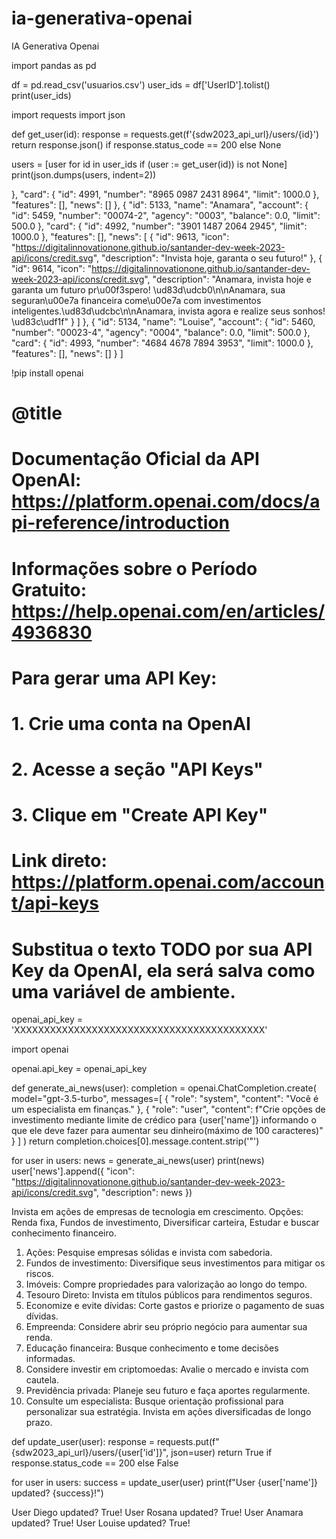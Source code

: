 # ia-generativa-openai
IA Generativa Openai

import pandas as pd

df = pd.read_csv('usuarios.csv')
user_ids = df['UserID'].tolist()
print(user_ids)

import requests
import json

def get_user(id):
  response = requests.get(f'{sdw2023_api_url}/users/{id}')
  return response.json() if response.status_code == 200 else None

users = [user for id in user_ids if (user := get_user(id)) is not None]
print(json.dumps(users, indent=2))

},
    "card": {
      "id": 4991,
      "number": "8965 0987 2431 8964",
      "limit": 1000.0
    },
    "features": [],
    "news": []
  },
  {
    "id": 5133,
    "name": "Anamara",
    "account": {
      "id": 5459,
      "number": "00074-2",
      "agency": "0003",
      "balance": 0.0,
      "limit": 500.0
    },
    "card": {
      "id": 4992,
      "number": "3901 1487 2064 2945",
      "limit": 1000.0
    },
    "features": [],
    "news": [
      {
        "id": 9613,
        "icon": "https://digitalinnovationone.github.io/santander-dev-week-2023-api/icons/credit.svg",
        "description": "Invista hoje, garanta o seu futuro!"
      },
      {
        "id": 9614,
        "icon": "https://digitalinnovationone.github.io/santander-dev-week-2023-api/icons/credit.svg",
        "description": "Anamara, invista hoje e garanta um futuro pr\u00f3spero! \ud83d\udcb0\n\nAnamara, sua seguran\u00e7a financeira come\u00e7a com investimentos inteligentes.\ud83d\udcbc\n\nAnamara, invista agora e realize seus sonhos! \ud83c\udf1f"
      }
    ]
  },
  {
    "id": 5134,
    "name": "Louise",
    "account": {
      "id": 5460,
      "number": "00023-4",
      "agency": "0004",
      "balance": 0.0,
      "limit": 500.0
    },
    "card": {
      "id": 4993,
      "number": "4684 4678 7894 3953",
      "limit": 1000.0
    },
    "features": [],
    "news": []
  }
]


!pip install openai

# @title
# Documentação Oficial da API OpenAI: https://platform.openai.com/docs/api-reference/introduction
# Informações sobre o Período Gratuito: https://help.openai.com/en/articles/4936830

# Para gerar uma API Key:
# 1. Crie uma conta na OpenAI
# 2. Acesse a seção "API Keys"
# 3. Clique em "Create API Key"
# Link direto: https://platform.openai.com/account/api-keys

# Substitua o texto TODO por sua API Key da OpenAI, ela será salva como uma variável de ambiente.
openai_api_key = 'XXXXXXXXXXXXXXXXXXXXXXXXXXXXXXXXXXXXXXXXXX'

import openai

openai.api_key = openai_api_key

def generate_ai_news(user):
  completion = openai.ChatCompletion.create(
    model="gpt-3.5-turbo",
    messages=[
      {
          "role": "system",
          "content": "Você é um especialista em finanças."
      },
      {
          "role": "user",
          "content": f"Crie opções de investimento mediante limite de crédico para {user['name']} informando o que ele deve fazer para aumentar seu dinheiro(máximo de 100 caracteres)"
      }
    ]
  )
  return completion.choices[0].message.content.strip('\"')

for user in users:
  news = generate_ai_news(user)
  print(news)
  user['news'].append({
      "icon": "https://digitalinnovationone.github.io/santander-dev-week-2023-api/icons/credit.svg",
      "description": news
  })

  Invista em ações de empresas de tecnologia em crescimento.
Opções: Renda fixa, Fundos de investimento, Diversificar carteira, Estudar e buscar conhecimento financeiro.
1. Ações: Pesquise empresas sólidas e invista com sabedoria.
2. Fundos de investimento: Diversifique seus investimentos para mitigar os riscos.
3. Imóveis: Compre propriedades para valorização ao longo do tempo.
4. Tesouro Direto: Invista em títulos públicos para rendimentos seguros.
5. Economize e evite dívidas: Corte gastos e priorize o pagamento de suas dívidas.
6. Empreenda: Considere abrir seu próprio negócio para aumentar sua renda.
7. Educação financeira: Busque conhecimento e tome decisões informadas.
8. Considere investir em criptomoedas: Avalie o mercado e invista com cautela.
9. Previdência privada: Planeje seu futuro e faça aportes regularmente.
10. Consulte um especialista: Busque orientação profissional para personalizar sua estratégia.
Invista em ações diversificadas de longo prazo.

def update_user(user):
  response = requests.put(f"{sdw2023_api_url}/users/{user['id']}", json=user)
  return True if response.status_code == 200 else False

for user in users:
  success = update_user(user)
  print(f"User {user['name']} updated? {success}!")

  User Diego updated? True!
User Rosana updated? True!
User Anamara updated? True!
User Louise updated? True!

